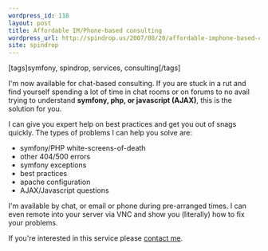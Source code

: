```yaml
---
wordpress_id: 118
layout: post
title: Affordable IM/Phone-based consulting
wordpress_url: http://spindrop.us/2007/08/20/affordable-imphone-based-consulting/
site: spindrop
---
```

[tags]symfony, spindrop, services, consulting[/tags]

I'm now available for chat-based consulting.  If you are stuck in a rut and find yourself spending a lot of time in chat rooms or on forums to no avail trying to understand **symfony, php, or javascript (AJAX)**, this is the solution for you.  

I can give you expert help on best practices and get you out of snags quickly.  The types of problems I can help you solve are:

* symfony/PHP white-screens-of-death
* other 404/500 errors
* symfony exceptions
* best practices
* apache configuration
* AJAX/Javascript questions

I'm available by chat, or email or phone during pre-arranged times.  I can even remote into  your server via VNC and show you (literally) how to fix your problems.

If you're interested in this service please [contact me](http://spindrop.us/contact/).
